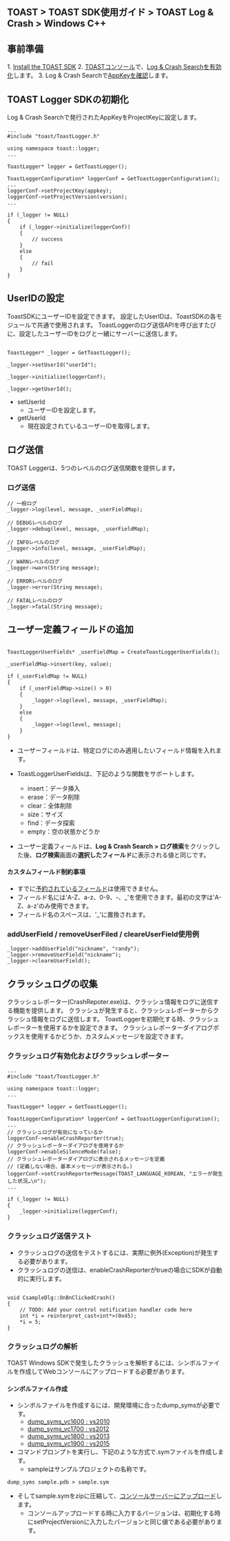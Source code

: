 ## TOAST > TOAST SDK使用ガイド > TOAST Log & Crash > Windows C++

## 事前準備

1\. [Install the TOAST SDK](./getting-started-windows)
2\. [TOASTコンソール](https://console.cloud.toast.com)で、[Log & Crash Searchを有効化](https://docs.toast.com/ko/Analytics/Log%20&%20Crash%20Search/ko/console-guide/)します。
3\. Log & Crash Searchで[AppKeyを確認](https://docs.toast.com/ko/Analytics/Log%20&%20Crash%20Search/ko/console-guide/#appkey)します。

## TOAST Logger SDKの初期化

Log & Crash Searchで発行されたAppKeyをProjectKeyに設定します。

```
...
#include "toast/ToastLogger.h"

using namespace toast::logger;
...

ToastLogger* logger = GetToastLogger();

ToastLoggerConfiguration* loggerConf = GetToastLoggerConfiguration();
...
loggerConf->setProjectKey(appkey);
loggerConf->setProjectVersion(version);
...

if (_logger != NULL)
{
    if (_logger->initialize(loggerConf))
	{
		// success
	}
	else
	{
		// fail
	}
}
```

## UserIDの設定

ToastSDKにユーザーIDを設定できます。
設定したUserIDは、ToastSDKの各モジュールで共通で使用されます。
ToastLoggerのログ送信APIを呼び出すたびに、設定したユーザーIDをログと一緒にサーバーに送信します。


```

ToastLogger* _logger = GetToastLogger();

_logger->setUserId("userId");

_logger->initialize(loggerConf);

_logger->getUserId();
```

* setUserId
    * ユーザーIDを設定します。
* getUserId
    * 現在設定されているユーザーIDを取得します。

## ログ送信

TOAST Loggerは、5つのレベルのログ送信関数を提供します。

### ログ送信

```
// 一般ログ
_logger->log(level, message, _userFieldMap);

// DEBUGレベルのログ
_logger->debug(level, message, _userFieldMap);

// INFOレベルのログ
_logger->info(level, message, _userFieldMap);

// WARNレベルのログ
_logger->warn(String message);

// ERRORレベルのログ
_logger->error(String message);

// FATALレベルのログ
_logger->fatal(String message);
```

## ユーザー定義フィールドの追加

```

ToastLoggerUserFields* _userFieldMap = CreateToastLoggerUserFields();

_userFieldMap->insert(key, value);

if (_userFieldMap != NULL)
{
    if (_userFieldMap->size() > 0)
    {
        _logger->log(level, message, _userFieldMap);
    }
    else
    {
        _logger->log(level, message);
    }
}
```

* ユーザーフィールドは、特定ログにのみ適用したいフィールド情報を入れます。
* ToastLoggerUserFieldsは、下記のような関数をサポートします。
    * insert：データ挿入
    * erase：データ削除
    * clear：全体削除
    * size：サイズ
    * find：データ探索
    * empty：空の状態かどうか

* ユーザー定義フィールドは、**Log & Crash Search > ログ検索**をクリックした後、**ログ検索**画面の**選択したフィールド**に表示される値と同じです。

#### カスタムフィールド制約事項

* すでに[予約されているフィールド](./log-collector-reserved-fields)は使用できません。  
* フィールド名には'A-Z、a-z、0-9、-、_'を使用できます。最初の文字は'A-Z、a-z'のみ使用できます。
* フィールド名のスペースは、'_'に置換されます。

### addUserField / removeUserFiled / cleareUserField使用例

```
_logger->addUserField("nickname", "randy");
_logger->removeUserField("nickname");
_logger->cleareUserField();
```

## クラッシュログの収集

クラッシュレポーター(CrashRepoter.exe)は、クラッシュ情報をログに送信する機能を提供します。
クラッシュが発生すると、クラッシュレポーターからクラッシュ情報をログに送信します。
ToastLoggerを初期化する時、クラッシュレポーターを使用するかを設定できます。
クラッシュレポーターダイアログボックスを使用するかどうか、カスタムメッセージを設定できます。


### クラッシュログ有効化およびクラッシュレポーター

```
...
#include "toast/ToastLogger.h"

using namespace toast::logger;
...

ToastLogger* logger = GetToastLogger();

ToastLoggerConfiguration* loggerConf = GetToastLoggerConfiguration();
...
// クラッシュログが有効になっているか
loggerConf->enableCrashReporter(true);
// クラッシュレポーターダイアログを使用するか
loggerConf->enableSilenceMode(false);
// クラッシュレポーターダイアログに表示されるメッセージを定義
// (定義しない場合、基本メッセージが表示される。)
loggerConf->setCrashReporterMessage(TOAST_LANGUAGE_KOREAN, "エラーが発生した状況…\n");
...

if (_logger != NULL)
{
    _logger->initialize(loggerConf);
}
```

### クラッシュログ送信テスト

* クラッシュログの送信をテストするには、実際に例外(Exception)が発生する必要があります。
* クラッシュログの送信は、enableCrashReporterがtrueの場合にSDKが自動的に実行します。

```

void CsampleDlg::OnBnClickedCrash()
{
    // TODO: Add your control notification handler code here
    int *i = reinterpret_cast<int*>(0x45);
    *i = 5;
}
```

### クラッシュログの解析

TOAST Windows SDKで発生したクラッシュを解析するには、シンボルファイルを作成してWebコンソールにアップロードする必要があります。

#### シンボルファイル作成

* シンボルファイルを作成するには、開発環境に合ったdump_symsが必要です。
    * [dump\_syms\_vc1600 : vs2010](http://static.toastoven.net/toastcloud/tools/dump_syms_vc1600.zip)
    * [dump\_syms\_vc1700 : vs2012](http://static.toastoven.net/toastcloud/tools/dump_syms_vc1700.zip)
    * [dump\_syms\_vc1800 : vs2013](http://static.toastoven.net/toastcloud/tools/dump_syms_vc1800.zip)
    * [dump\_syms\_vc1900 : vs2015](http://static.toastoven.net/toastcloud/tools/dump_syms_vc1900.zip)
* コマンドプロンプトを実行し、下記のような方式で.symファイルを作成します。
    * sampleはサンプルプロジェクトの名称です。

```
dump_syms sample.pdb > sample.sym
```

* そしてsample.symをzipに圧縮して、[コンソールサーバーにアップロード](https://alpha-docs.toast.com/ko/Analytics/Log%20&%20Crash%20Search/ko/console-guide/#_25)します。
    * コンソールアップロードする時に入力するバージョンは、初期化する時にsetProjectVersionに入力したバージョンと同じ値である必要があります。
